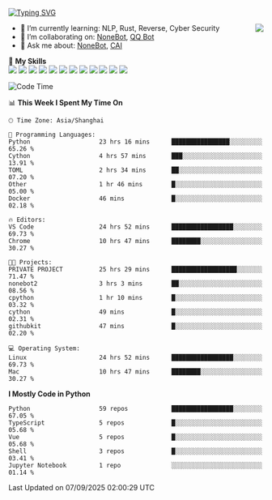 [![Typing SVG](https://readme-typing-svg.herokuapp.com?size=25&duration=2500&color=8C43EA&vCenter=true&width=200&height=40&lines=Hi+there+%F0%9F%91%8B%F0%9F%8F%BB;I'm+yanyongyu)](https://git.io/typing-svg)

<a href="#">
  <img align="right" src="https://github-readme-stats.vercel.app/api?username=yanyongyu&count_private=true&show_icons=true&bg_color=15,f2f7fd,E0EAFC" />
</a>

- 🌱 I’m currently learning: NLP, Rust, Reverse, Cyber Security
- 👯 I’m collaborating on: [NoneBot](https://github.com/nonebot), [QQ Bot](https://github.com/Mrs4s/go-cqhttp)
- 💬 Ask me about: [NoneBot](https://github.com/nonebot), [CAI](https://github.com/cscs181/CAI)

🌟 **My Skills**  
![](https://img.shields.io/badge/-Python-3e74a2?style=flat-square&logo=Python&logoColor=fff)
![](https://img.shields.io/badge/-TypeScript-3178C6?style=flat-square&logo=TypeScript&logoColor=fff)
![](https://img.shields.io/badge/-Vue-4fc08d?style=flat-square&logo=Vue.js&logoColor=fff)
![](https://img.shields.io/badge/-React-2d98ce?style=flat-square&logo=React&logoColor=fff)
![](https://img.shields.io/badge/-FastAPI-009688?style=flat-square&logo=FastAPI&logoColor=fff)
![](https://img.shields.io/badge/-Linux-000000?style=flat-square&logo=Linux&logoColor=fff)
![](https://img.shields.io/badge/-Docker-2496ED?style=flat-square&logo=Docker&logoColor=fff)
![](https://img.shields.io/badge/-Kubernetes-326CE5?style=flat-square&logo=Kubernetes&logoColor=fff)
![](https://img.shields.io/badge/-GitHub%20Actions-2088FF?style=flat-square&logo=GitHubActions&logoColor=fff)
![](https://img.shields.io/badge/-PostgreSQL-4169E1?style=flat-square&logo=PostgreSQL&logoColor=fff)
![](https://img.shields.io/badge/-Redis-DC382D?style=flat-square&logo=Redis&logoColor=fff)
![](https://img.shields.io/badge/-MongoDB-47A248?style=flat-square&logo=MongoDB&logoColor=fff)

<!--START_SECTION:waka-->
![Code Time](http://img.shields.io/badge/Code%20Time-7%2C972%20hrs%2039%20mins-blue)

📊 **This Week I Spent My Time On** 

```text
🕑︎ Time Zone: Asia/Shanghai

💬 Programming Languages: 
Python                   23 hrs 16 mins      ████████████████░░░░░░░░░   65.26 % 
Cython                   4 hrs 57 mins       ███░░░░░░░░░░░░░░░░░░░░░░   13.91 % 
TOML                     2 hrs 34 mins       ██░░░░░░░░░░░░░░░░░░░░░░░   07.20 % 
Other                    1 hr 46 mins        █░░░░░░░░░░░░░░░░░░░░░░░░   05.00 % 
Docker                   46 mins             █░░░░░░░░░░░░░░░░░░░░░░░░   02.18 % 

🔥 Editors: 
VS Code                  24 hrs 52 mins      █████████████████░░░░░░░░   69.73 % 
Chrome                   10 hrs 47 mins      ████████░░░░░░░░░░░░░░░░░   30.27 % 

🐱‍💻 Projects: 
PRIVATE PROJECT          25 hrs 29 mins      ██████████████████░░░░░░░   71.47 % 
nonebot2                 3 hrs 3 mins        ██░░░░░░░░░░░░░░░░░░░░░░░   08.56 % 
cpython                  1 hr 10 mins        █░░░░░░░░░░░░░░░░░░░░░░░░   03.32 % 
cython                   49 mins             █░░░░░░░░░░░░░░░░░░░░░░░░   02.31 % 
githubkit                47 mins             █░░░░░░░░░░░░░░░░░░░░░░░░   02.20 % 

💻 Operating System: 
Linux                    24 hrs 52 mins      █████████████████░░░░░░░░   69.73 % 
Mac                      10 hrs 47 mins      ████████░░░░░░░░░░░░░░░░░   30.27 % 
```

**I Mostly Code in Python** 

```text
Python                   59 repos            █████████████████░░░░░░░░   67.05 % 
TypeScript               5 repos             █░░░░░░░░░░░░░░░░░░░░░░░░   05.68 % 
Vue                      5 repos             █░░░░░░░░░░░░░░░░░░░░░░░░   05.68 % 
Shell                    3 repos             █░░░░░░░░░░░░░░░░░░░░░░░░   03.41 % 
Jupyter Notebook         1 repo              ░░░░░░░░░░░░░░░░░░░░░░░░░   01.14 % 
```




 Last Updated on 07/09/2025 02:00:29 UTC
<!--END_SECTION:waka-->
